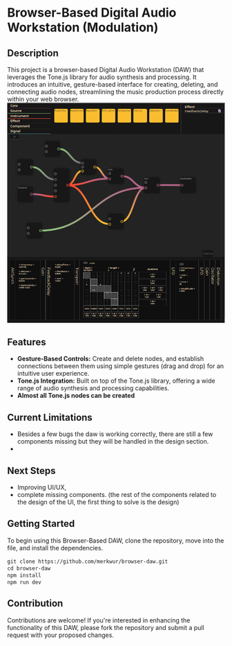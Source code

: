 # Browser-Based Digital Audio Workstation (Modulation)

## Description
This project is a browser-based Digital Audio Workstation (DAW) that leverages the Tone.js library for audio synthesis and processing. It introduces an intuitive, gesture-based interface for creating, deleting, and connecting audio nodes, streamlining the music production process directly within your web browser.
![current looks](./public/imagen.png)
## Features
- **Gesture-Based Controls:** Create and delete nodes, and establish connections between them using simple gestures (drag and drop) for an intuitive user experience.
- **Tone.js Integration:** Built on top of the Tone.js library, offering a wide range of audio synthesis and processing capabilities.
- **Almost all Tone.js nodes can be created**

## Current Limitations
- Besides a few bugs the daw is working correctly, there are still a few components missing but they will be handled in the design section.
- 
## Next Steps
- Improving UI/UX,
- complete missing components. (the rest of the components related to the design of the UI, the first thing to solve is the design)

## Getting Started
To begin using this Browser-Based DAW, clone the repository, move into the file, and install the dependencies. 

```
git clone https://github.com/merkwur/browser-daw.git
cd browser-daw
npm install
npm run dev
```

## Contribution
Contributions are welcome! If you're interested in enhancing the functionality of this DAW, please fork the repository and submit a pull request with your proposed changes.